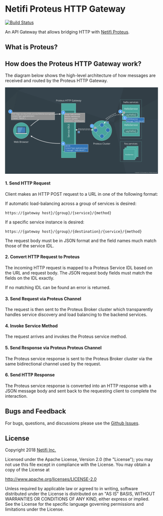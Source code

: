 # Netifi Proteus HTTP Gateway
[![Build Status](https://travis-ci.org/netifi-proteus/proteus-httpgateway.svg?branch=master)](https://travis-ci.org/netifi-proteus/proteus-httpgateway)

An API Gateway that allows bridging HTTP with [Netifi Proteus](https://www.netifi.com).

## What is Proteus?

## How does the Proteus HTTP Gateway work?
The diagram below shows the high-level architecture of how messages are received and routed by the Proteus HTTP Gateway.
 
![diagram](diagram.png)

#### 1. Send HTTP Request
Client makes an HTTP POST request to a URL in one of the following format:

If automatic load-balancing across a group of services is desired:

    https://{gateway host}/{group}/{service}/{method}

If a specific service instance is desired:

    https://{gateway host}/{group}/{destination}/{service}/{method}
    
The request body must be in JSON format and the field names much match those of the service IDL.

#### 2. Convert HTTP Request to Proteus
The incoming HTTP request is mapped to a Proteus Service IDL based on the URL and request body. The JSON request body fields
must match the fields on the IDL exactly. 

If no matching IDL can be found an error is returned.

#### 3. Send Request via Proteus Channel
The request is then sent to the Proteus Broker cluster which transparently handles service discovery and load balancing to the backend services.

#### 4. Invoke Service Method
The request arrives and invokes the Proteus service method.

#### 5. Send Response via Proteus Proteus Channel
The Proteus service response is sent to the Proteus Broker cluster via the same bidirectional channel used by the request.

#### 6. Send HTTP Response
The Proteus service response is converted into an HTTP response with a JSON message body and sent back to the requesting client to
complete the interaction.

## Bugs and Feedback
For bugs, questions, and discussions please use the [Github Issues](https://github.com/netifi-proteus/proteus-httpgateway/issues).

## License
Copyright 2018 [Netifi Inc.](https://www.netifi.com)

Licensed under the Apache License, Version 2.0 (the "License");
you may not use this file except in compliance with the License.
You may obtain a copy of the License at

   http://www.apache.org/licenses/LICENSE-2.0

Unless required by applicable law or agreed to in writing, software
distributed under the License is distributed on an "AS IS" BASIS,
WITHOUT WARRANTIES OR CONDITIONS OF ANY KIND, either express or implied.
See the License for the specific language governing permissions and
limitations under the License.